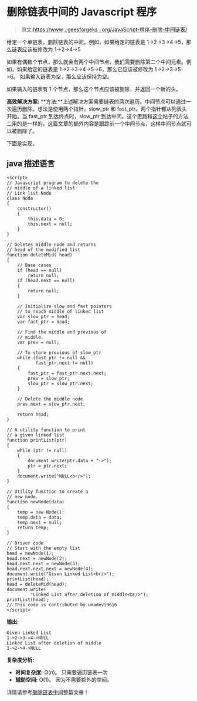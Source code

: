 # 删除链表中间的 Javascript 程序

> 原文:[https://www . geesforgeks . org/JavaScript-程序-删除-中间链表/](https://www.geeksforgeeks.org/javascript-program-to-delete-middle-of-linked-list/)

给定一个单链表，删除链表的中间。例如，如果给定的链表是 1->2->3->4->5，那么链表应该被修改为 1->2->4->5

如果有偶数个节点，那么就会有两个中间节点，我们需要删除第二个中间元素。例如，如果给定的链表是 1->2->3->4->5->6，那么它应该被修改为 1->2->3->5->6。
如果输入链表为空，那么应该保持为空。

如果输入的链表有 1 个节点，那么这个节点应该被删除，并返回一个新的头。

**高效解决方案:**
**方法:**上述解决方案需要链表的两次遍历。中间节点可以通过一次遍历删除。想法是使用两个指针，slow_ptr 和 fast_ptr。两个指针都从列表头开始。当 fast_ptr 到达终点时，slow_ptr 到达中间。这个思路和[这个](https://www.geeksforgeeks.org/write-a-c-function-to-print-the-middle-of-the-linked-list/)帖子的方法二用的是一样的。这篇文章的额外内容是跟踪前一个中间节点，这样中间节点就可以被删除了。

下面是实现。

## java 描述语言

```
<script>
// Javascript program to delete the 
// middle of a linked list
// Link list Node 
class Node 
{
    constructor() 
    {
        this.data = 0;
        this.next = null;
    }
}

// Deletes middle node and returns
// head of the modified list
function deleteMid( head) 
{
    // Base cases
    if (head == null)
        return null;
    if (head.next == null) 
    {
        return null;
    }

    // Initialize slow and fast pointers
    // to reach middle of linked list
    var slow_ptr = head;
    var fast_ptr = head;

    // Find the middle and previous of 
    // middle.
    var prev = null;

    // To store previous of slow_ptr
    while (fast_ptr != null && 
           fast_ptr.next != null) 
    {
        fast_ptr = fast_ptr.next.next;
        prev = slow_ptr;
        slow_ptr = slow_ptr.next;
    }

    // Delete the middle node
    prev.next = slow_ptr.next;

    return head;
}

// A utility function to print
// a given linked list
function printList(ptr) 
{
    while (ptr != null) 
    {
        document.write(ptr.data + "->");
        ptr = ptr.next;
    }
    document.write("NULL<br/>");
}

// Utility function to create a 
// new node.
function newNode(data) 
{
    temp = new Node();
    temp.data = data;
    temp.next = null;
    return temp;
}

// Driver code 
// Start with the empty list 
head = newNode(1);
head.next = newNode(2);
head.next.next = newNode(3);
head.next.next.next = newNode(4);
document.write("Given Linked List<br/>");
printList(head);
head = deleteMid(head);
document.write(
         "Linked List after deletion of middle<br/>");
printList(head);
// This code is contributed by umadevi9616 
</script>
```

**输出:**

```
Given Linked List
1->2->3->4->NULL
Linked List after deletion of middle
1->2->4->NULL
```

**复杂度分析:**

*   **时间复杂度:** O(n)。
    只需要遍历链表一次
*   **辅助空间:** O(1)。
    因为不需要额外的空间。

详情请参考[删除链表中间](https://www.geeksforgeeks.org/delete-middle-of-linked-list/)整篇文章！